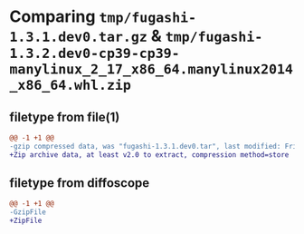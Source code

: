 # Comparing `tmp/fugashi-1.3.1.dev0.tar.gz` & `tmp/fugashi-1.3.2.dev0-cp39-cp39-manylinux_2_17_x86_64.manylinux2014_x86_64.whl.zip`

## filetype from file(1)

```diff
@@ -1 +1 @@
-gzip compressed data, was "fugashi-1.3.1.dev0.tar", last modified: Fri Mar  8 15:06:55 2024, max compression
+Zip archive data, at least v2.0 to extract, compression method=store
```

## filetype from diffoscope

```diff
@@ -1 +1 @@
-GzipFile
+ZipFile
```

